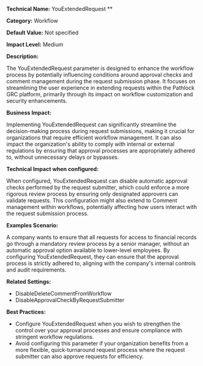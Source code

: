 **Technical Name:** YouExtendedRequest **

**Category:** Workflow

**Default Value:** Not specified

**Impact Level:** Medium

**Description:**

The YouExtendedRequest parameter is designed to enhance the workflow process by potentially influencing conditions around approval checks and comment management during the request submission phase. It focuses on streamlining the user experience in extending requests within the Pathlock GRC platform, primarily through its impact on workflow customization and security enhancements.

**Business Impact:**

Implementing YouExtendedRequest can significantly streamline the decision-making process during request submissions, making it crucial for organizations that require efficient workflow management. It can also impact the organization's ability to comply with internal or external regulations by ensuring that approval processes are appropriately adhered to, without unnecessary delays or bypasses.

**Technical Impact when configured:**

When configured, YouExtendedRequest can disable automatic approval checks performed by the request submitter, which could enforce a more rigorous review process by ensuring only designated approvers can validate requests. This configuration might also extend to Comment management within workflows, potentially affecting how users interact with the request submission process.

**Examples Scenario:**

A company wants to ensure that all requests for access to financial records go through a mandatory review process by a senior manager, without an automatic approval option available to lower-level employees. By configuring YouExtendedRequest, they can ensure that the approval process is strictly adhered to, aligning with the company's internal controls and audit requirements.

**Related Settings:**

- DisableDeleteCommentFromWorkflow
- DisableApprovalCheckByRequestSubmitter

**Best Practices:** 

- Configure YouExtendedRequest when you wish to strengthen the control over your approval processes and ensure compliance with stringent workflow regulations.
- Avoid configuring this parameter if your organization benefits from a more flexible, quick-turnaround request process where the request submitter can also approve requests for efficiency.